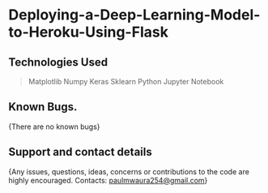 # Deploying-a-Deep-Learning-Model-to-Heroku-Using-Flask


## Technologies Used
> Matplotlib
> Numpy
> Keras
> Sklearn
> Python
> Jupyter Notebook

## Known Bugs.
{There are no known bugs}

## Support and contact details
{Any issues, questions, ideas, concerns or contributions to the code are highly encouraged. Contacts: paulmwaura254@gmail.com}

